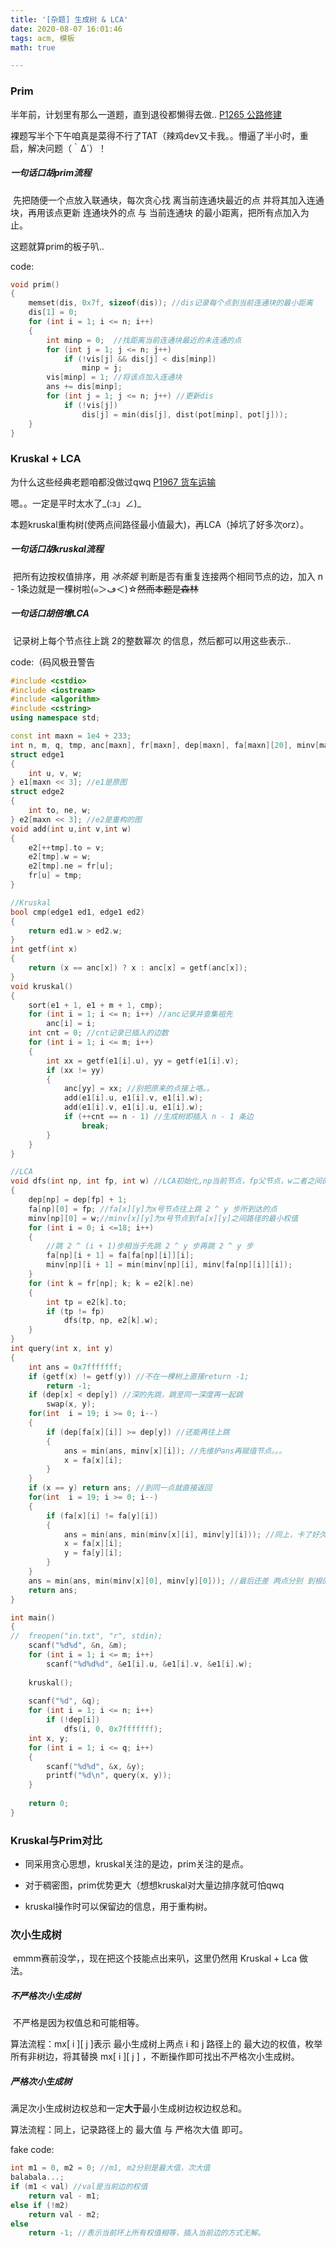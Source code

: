 ```yaml
---
title: '[杂题] 生成树 & LCA'
date: 2020-08-07 16:01:46
tags: acm, 模板
math: true

---
```


### Prim

半年前，计划里有那么一道题，直到退役都懒得去做.. [P1265 公路修建](https://www.luogu.com.cn/problem/P1265)

裸题写半个下午咱真是菜得不行了TAT（辣鸡dev又卡我。。懵逼了半小时，重启，解决问题（｀Δ´）！

##### 一句话口胡prim流程

​	先把随便一个点放入联通块，每次贪心找 离当前连通块最近的点 并将其加入连通块，再用该点更新 连通块外的点 与 当前连通块 的最小距离，把所有点加入为止。

这题就算prim的板子叭..

code:

```cpp
void prim()
{
	memset(dis, 0x7f, sizeof(dis)); //dis记录每个点到当前连通块的最小距离 
	dis[1] = 0; 
	for (int i = 1; i <= n; i++)
	{
		int minp = 0;  //找距离当前连通块最近的未连通的点 
		for (int j = 1; j <= n; j++) 
			if (!vis[j] && dis[j] < dis[minp])
				minp = j;
		vis[minp] = 1; //将该点加入连通块
		ans += dis[minp];
		for (int j = 1; j <= n; j++) //更新dis 
			if (!vis[j])
				dis[j] = min(dis[j], dist(pot[minp], pot[j]));
	}
}
```

### Kruskal + LCA

为什么这些经典老题咱都没做过qwq [P1967 货车运输](https://www.luogu.com.cn/discuss/lists?forumname=P1967)

嗯。。一定是平时太水了\_(:з」∠)\_

本题kruskal重构树(使两点间路径最小值最大)，再LCA（掉坑了好多次orz）。

##### 一句话口胡kruskal流程

​	把所有边按权值排序，用 _冰茶姬_ 判断是否有重复连接两个相同节点的边，加入 n - 1条边就是一棵树啦(๑＞ڡ＜)☆~~然而本题是森林~~

##### 一句话口胡倍增LCA

​	记录树上每个节点往上跳 2的整数幂次 的信息，然后都可以用这些表示..

code:（码风极丑警告

```cpp
#include <cstdio>
#include <iostream>
#include <algorithm>
#include <cstring>
using namespace std;

const int maxn = 1e4 + 233;
int n, m, q, tmp, anc[maxn], fr[maxn], dep[maxn], fa[maxn][20], minv[maxn][20]; 
struct edge1
{
	int u, v, w;
} e1[maxn << 3]; //e1是原图
struct edge2
{
	int to, ne, w;
} e2[maxn << 3]; //e2是重构的图
void add(int u,int v,int w)
{
	e2[++tmp].to = v;
	e2[tmp].w = w;
	e2[tmp].ne = fr[u];
	fr[u] = tmp;
}

//Kruskal
bool cmp(edge1 ed1, edge1 ed2)
{
	return ed1.w > ed2.w;
}
int getf(int x)
{
	return (x == anc[x]) ? x : anc[x] = getf(anc[x]);
}
void kruskal()
{
	sort(e1 + 1, e1 + m + 1, cmp);
	for (int i = 1; i <= n; i++) //anc记录并查集祖先
		anc[i] = i;
	int cnt = 0; //cnt记录已插入的边数
	for (int i = 1; i <= m; i++)
	{
		int xx = getf(e1[i].u), yy = getf(e1[i].v);
		if (xx != yy)
		{
			anc[yy] = xx; //别把原来的点接上咯。。
			add(e1[i].u, e1[i].v, e1[i].w);
			add(e1[i].v, e1[i].u, e1[i].w);
			if (++cnt == n - 1) //生成树即插入 n - 1 条边
				break;
		}
	}
}

//LCA
void dfs(int np, int fp, int w) //LCA初始化,np当前节点，fp父节点，w二者之间的边权
{
	dep[np] = dep[fp] + 1;
	fa[np][0] = fp; //fa[x][y]为x号节点往上跳 2 ^ y 步所到达的点
	minv[np][0] = w;//minv[x][y]为x号节点到fa[x][y]之间路径的最小权值
	for (int i = 0; i <=18; i++)
	{
		//跳 2 ^ (i + 1)步相当于先跳 2 ^ y 步再跳 2 ^ y 步
        fa[np][i + 1] = fa[fa[np][i]][i];
		minv[np][i + 1] = min(minv[np][i], minv[fa[np][i]][i]);
	}
	for (int k = fr[np]; k; k = e2[k].ne)
	{
		int tp = e2[k].to;
		if (tp != fp)
			dfs(tp, np, e2[k].w);
	}
}
int query(int x, int y)
{
	int ans = 0x7fffffff;
	if (getf(x) != getf(y)) //不在一棵树上直接return -1;
		return -1;
	if (dep[x] < dep[y]) //深的先跳，跳至同一深度再一起跳
		swap(x, y); 
	for(int  i = 19; i >= 0; i--)
	{
		if (dep[fa[x][i]] >= dep[y]) //还能再往上跳
		{
			ans = min(ans, minv[x][i]); //先维护ans再赋值节点。。。
			x = fa[x][i];
		}
	}
    if (x == y) return ans; //到同一点就直接返回
	for(int  i = 19; i >= 0; i--)
	{
		if (fa[x][i] != fa[y][i])
		{
            ans = min(ans, min(minv[x][i], minv[y][i])); //同上，卡了好久，嘤嘤嘤~
			x = fa[x][i];
			y = fa[y][i];
		}
	}
	ans = min(ans, min(minv[x][0], minv[y][0])); //最后还差 两点分别 到根的两条边
	return ans;
}

int main()
{
//	freopen("in.txt", "r", stdin);
	scanf("%d%d", &n, &m);
	for (int i = 1; i <= m; i++)
		scanf("%d%d%d", &e1[i].u, &e1[i].v, &e1[i].w);
	
	kruskal(); 
	
	scanf("%d", &q);
	for (int i = 1; i <= n; i++)
		if (!dep[i])
			dfs(i, 0, 0x7fffffff);
	int x, y;
	for (int i = 1; i <= q; i++)
	{
		scanf("%d%d", &x, &y);
		printf("%d\n", query(x, y));
	}
	
	return 0;
}
```

### Kruskal与Prim对比

* 同采用贪心思想，kruskal关注的是边，prim关注的是点。

* 对于稠密图，prim优势更大（想想kruskal对大量边排序就可怕qwq

* kruskal操作时可以保留边的信息，用于重构树。

### 次小生成树

​	emmm赛前没学，，现在把这个技能点出来叭，这里仍然用 Kruskal + Lca 做法。

##### 不严格次小生成树

​	不严格是因为权值总和可能相等。

算法流程：mx\[ i ][ j ]表示 最小生成树上两点 i 和 j 路径上的 最大边的权值，枚举所有非树边，将其替换 mx\[ i ][ j ] ，不断操作即可找出不严格次小生成树。

##### 严格次小生成树

​	满足次小生成树边权总和一定**大于**最小生成树边权边权总和。

算法流程：同上，记录路径上的 最大值 与 严格次大值 即可。

fake code:

```cpp
int m1 = 0, m2 = 0; //m1, m2分别是最大值，次大值
balabala...;
if (m1 < val) //val是当前边的权值
	return val - m1;
else if (!m2)
	return val - m2;
else
    return -1; //表示当前环上所有权值相等，插入当前边的方式无解。
```

